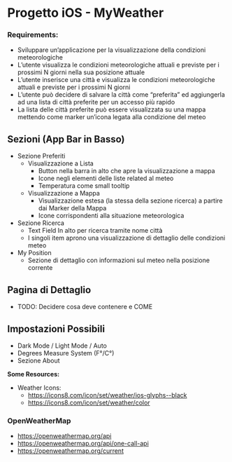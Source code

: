 # Progetto iOS - MyWeather

### Requirements:
- Sviluppare un’applicazione per la visualizzazione della condizioni meteorologiche
- L’utente visualizza le condizioni meteorologiche attuali e previste per i prossimi N giorni nella sua posizione attuale
- L’utente inserisce una città e visualizza le condizioni meteorologiche attuali e previste per i prossimi N giorni
- L’utente può decidere di salvare la città come “preferita” ed aggiungerla ad una lista di città preferite per un accesso più rapido
- La lista delle città preferite può essere visualizzata su una mappa mettendo come marker un’icona legata alla condizione del meteo


## Sezioni (App Bar in Basso)
- Sezione Preferiti
  - Visualizzazione a Lista 
    - Button nella barra in alto che apre la visualizzazione a mappa
    - Icone negli elementi delle liste related al meteo
    - Temperatura come small tooltip
  - Visualizzazione a Mappa
    - Visualizzazione estesa (la stessa della sezione ricerca) a partire dai Marker della Mappa
    - Icone corrispondenti alla situazione meteorologica
- Sezione Ricerca
  - Text Field In alto per ricerca tramite nome città
  - I singoli item aprono una visualizzazione di dettaglio delle condizioni meteo
- My Position
  - Sezione di dettaglio con informazioni sul meteo nella posizione corrente
  
## Pagina di Dettaglio
- TODO: Decidere cosa deve contenere e COME

## Impostazioni Possibili
- Dark Mode / Light Mode / Auto
- Degrees Measure System (F°/C°)
- Sezione About
<!--- N Giorni di Stima visualizzata-->

**Some Resources:**
- Weather Icons:
  - https://icons8.com/icon/set/weather/ios-glyphs--black
  - https://icons8.com/icon/set/weather/color

### OpenWeatherMap
  - https://openweathermap.org/api
  - https://openweathermap.org/api/one-call-api
  - https://openweathermap.org/current
